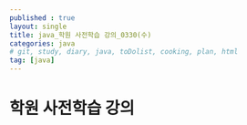 ```yaml
---
published : true
layout: single
title: java_학원 사전학습 강의_0330(수)
categories: java
# git, study, diary, java, toDolist, cooking, plan, html
tag: [java] 
---
```


# 학원 사전학습 강의

~~~java
~~~
